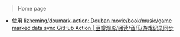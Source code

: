 > Home page



* 使用 [lizheming/doumark-action: Douban movie/book/music/game marked data sync GitHub Action | 豆瓣观影/阅读/音乐/游戏记录同步](https://github.com/lizheming/doumark-action)